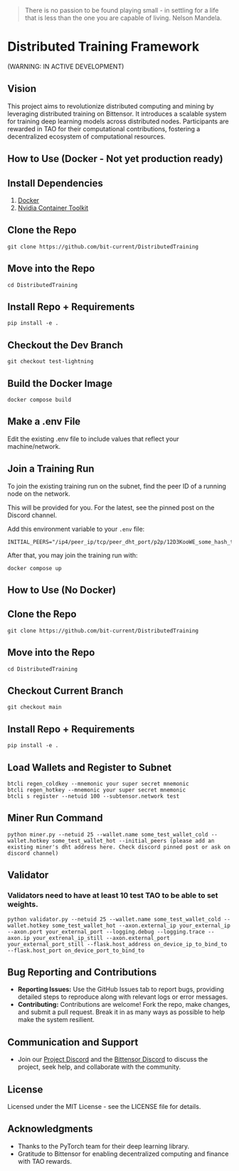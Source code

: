 > There is no passion to be found playing small - in settling for a life that is less than the one you are capable of living. Nelson Mandela.

# Distributed Training Framework

(WARNING: IN ACTIVE DEVELOPMENT)

## Vision

This project aims to revolutionize distributed computing and mining by leveraging distributed training on Bittensor. It introduces a scalable system for training deep learning models across distributed nodes. Participants are rewarded in TAO for their computational contributions, fostering a decentralized ecosystem of computational resources.

## How to Use (Docker - Not yet production ready)

## Install Dependencies

1. [Docker](https://docs.docker.com/engine/install/)
2. [Nvidia Container Toolkit](https://docs.nvidia.com/datacenter/cloud-native/container-toolkit/latest/install-guide.html)

## Clone the Repo

```
git clone https://github.com/bit-current/DistributedTraining
```

## Move into the Repo

```
cd DistributedTraining
```

## Install Repo + Requirements

```
pip install -e .
```

## Checkout the Dev Branch

```
git checkout test-lightning
```

## Build the Docker Image

```
docker compose build
```

## Make a .env File

Edit the existing .env file to include values that reflect your machine/network.

## Join a Training Run

To join the existing training run on the subnet, find the peer ID of a running node on the network.

This will be provided for you. For the latest, see the pinned post on the Discord channel.

Add this environment variable to your `.env` file:

```
INITIAL_PEERS="/ip4/peer_ip/tcp/peer_dht_port/p2p/12D3KooWE_some_hash_that_looks_like_this_VqgXKo9EUQ4hguny9"
```

After that, you may join the training run with:

```
docker compose up
```

## How to Use (No Docker)

## Clone the Repo

```
git clone https://github.com/bit-current/DistributedTraining
```

## Move into the Repo

```
cd DistributedTraining
```

## Checkout Current Branch

```
git checkout main
```

## Install Repo + Requirements

```
pip install -e .
```

## Load Wallets and Register to Subnet

```
btcli regen_coldkey --mnemonic your super secret mnemonic
btcli regen_hotkey --mnemonic your super secret mnemonic
btcli s register --netuid 100 --subtensor.network test
```

## Miner Run Command

```
python miner.py --netuid 25 --wallet.name some_test_wallet_cold --wallet.hotkey some_test_wallet_hot --initial_peers (please add an existing miner's dht address here. Check discord pinned post or ask on discord channel)
```

## Validator

### Validators need to have at least 10 test TAO to be able to set weights.

```
python validator.py --netuid 25 --wallet.name some_test_wallet_cold --wallet.hotkey some_test_wallet_hot --axon.external_ip your_external_ip --axon.port your_external_port --logging.debug --logging.trace --axon.ip your_extrenal_ip_still --axon.external_port your_external_port_still --flask.host_address on_device_ip_to_bind_to --flask.host_port on_device_port_to_bind_to
```

## Bug Reporting and Contributions

- **Reporting Issues:** Use the GitHub Issues tab to report bugs, providing detailed steps to reproduce along with relevant logs or error messages.
- **Contributing:** Contributions are welcome! Fork the repo, make changes, and submit a pull request. Break it in as many ways as possible to help make the system resilient.

## Communication and Support

- Join our [Project Discord](#) and the [Bittensor Discord](#) to discuss the project, seek help, and collaborate with the community.

## License

Licensed under the MIT License - see the LICENSE file for details.

## Acknowledgments

- Thanks to the PyTorch team for their deep learning library.
- Gratitude to Bittensor for enabling decentralized computing and finance with TAO rewards.
